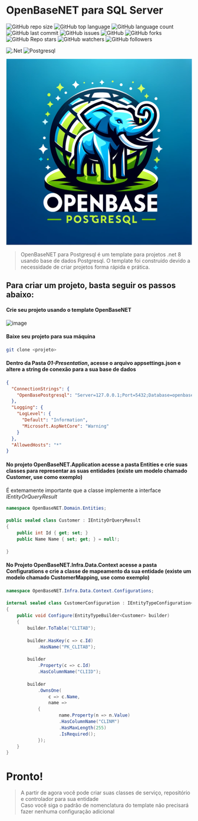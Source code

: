 # OpenBaseNET para SQL Server
![GitHub repo size](https://img.shields.io/github/repo-size/britors/OpenBaseNETPostgres)
![GitHub top language](https://img.shields.io/github/languages/top/britors/OpenBaseNETOracle)
![GitHub language count](https://img.shields.io/github/languages/count/britors/OpenBaseNETOracle)
![GitHub last commit](https://img.shields.io/github/last-commit/britors/OpenBaseNETOracle)
![GitHub issues](https://img.shields.io/github/issues/britors/OpenBaseNETOracle)
![GitHub](https://img.shields.io/github/license/britors/OpenBaseNETOracle)
![GitHub forks](https://img.shields.io/github/forks/britors/OpenBaseNETOracle?style=social)
![GitHub Repo stars](https://img.shields.io/github/stars/britors/OpenBaseNETOracle?style=social)
![GitHub watchers](https://img.shields.io/github/watchers/britors/OpenBaseNETOracle?style=social)
![GitHub followers](https://img.shields.io/github/followers/britors?style=social)


![.Net](https://img.shields.io/badge/.NET-5C2D91?style=for-the-badge&logo=.net&logoColor=white)
![Postgresql](https://img.shields.io/badge/Postgresql-C?style=for-the-badge&logo=postgresql&logoColor=white)

![img.png](img.png)

> OpenBaseNET para Postgresql é um template para projetos .net 8 usando base de dados Postgresql.
O template foi construído devido a necessidade de criar projetos  forma rápida e prática.

## Para criar um projeto, basta seguir os passos abaixo:

#### Crie seu projeto usando o template OpenBaseNET <br/>
![image](https://github.com/britors/OpenBaseNETSqlServer/assets/183213/aaade65c-e31e-4dfb-ac4f-2d3e85e2d8a5)


#### Baixe seu projeto para sua máquina <br/>
```bash
git clone <projeto>
```
#### Dentro da Pasta _01-Presentation_, acesse o arquivo appsettings.json e altere a string de conexão para a sua base de dados <br/>
```json
{
  "ConnectionStrings": {
    "OpenBasePostgresql": "Server=127.0.0.1;Port=5432;Database=openbase;User Id=openbase;Password=openbase;"
  },
  "Logging": {
    "LogLevel": {
      "Default": "Information",
      "Microsoft.AspNetCore": "Warning"
    }
  },
  "AllowedHosts": "*"
}
```
#### No projeto OpenBaseNET.Application acesse a pasta Entities e crie suas classes para representar as suas entidades (existe um modelo chamado Customer, use como exemplo) <br/>
   É extemamente importante que a classe implemente a interface _IEntityOrQueryResult_ <br/>
```csharp
namespace OpenBaseNET.Domain.Entities;

public sealed class Customer : IEntityOrQueryResult
{
    public int Id { get; set; }
    public Name Name { set; get; } = null!;
 
}
```
#### No Projeto OpenBaseNET.Infra.Data.Context acesse a pasta Configurations e crie a classe de mapeamento da sua entidade (existe um modelo chamado CustomerMapping, use como exemplo) <br/>
```csharp
namespace OpenBaseNET.Infra.Data.Context.Configurations;

internal sealed class CustomerConfiguration : IEntityTypeConfiguration<Customer>
{
    public void Configure(EntityTypeBuilder<Customer> builder)
    {
        builder.ToTable("CLITAB");

        builder.HasKey(c => c.Id)
            .HasName("PK_CLITAB");

        builder
            .Property(c => c.Id)
            .HasColumnName("CLIID");
        
        builder
            .OwnsOne(
                c => c.Name, 
                name =>
            {
                    name.Property(n => n.Value)
                    .HasColumnName("CLINM")
                    .HasMaxLength(255)
                    .IsRequired();
            });
    }
}
```

# Pronto!
>A partir de agora você pode criar suas classes de serviço, repositório e controlador para sua entidade <br/>
Caso você siga o padrão de nomenclatura do template não precisará fazer nenhuma configuração adicional <br/>

